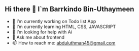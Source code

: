 ## Hi there 👋 I`m Barrkindo Bin-Uthaymeen

- 🔭 I’m currently working on Todo list App
- 🌱 I’m currently learning HTML, CSS, JAVASCRIPT
- 🤔 I’m looking for help with Ai
- 💬 Ask me about frontend
- 📫 How to reach me: abduluthman45@gmail.com

